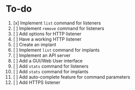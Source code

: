 # To-do

1. [x] Implement `list` command for listeners
1. [ ] Implement `remove` command for listeners
1. [ ] Add options for HTTP listener
1. [ ] Have a working HTTP listener
1. [ ] Create an implant
1. [ ] Implement `list` command for implants
1. [ ] Implement an API server
1. [ ] Add a GUI/Web User interface
1. [ ] Add `stats` command for listeners
1. [ ] Add `stats` command for implants
1. [ ] Add auto-complete feature for command parameters
1. [ ] Add HTTPS listener
